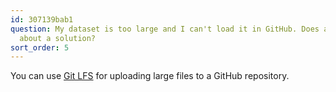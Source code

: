 ```yaml
---
id: 307139bab1
question: My dataset is too large and I can't load it in GitHub. Does anyone know
  about a solution?
sort_order: 5
---
```


You can use [Git LFS](https://git-lfs.com/) for uploading large files to a GitHub repository.